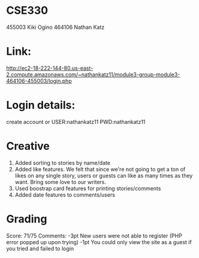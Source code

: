 # CSE330
455003 Kiki Ogino 464106 Nathan Katz

# Link:
http://ec2-18-222-144-80.us-east-2.compute.amazonaws.com/~nathankatz11/module3-group-module3-464106-455003/login.php

# Login details: 
create account or USER:nathankatz11 PWD:nathankatz11

# Creative
1. Added sorting to stories by name/date
2. Added like features. We felt that since we're not going to get a ton of likes on any single story, users or guests can like as many times as they want. Bring some love to our writers.
3. Used boostrap card features for printing stories/comments
4. Added date features to comments/users

# Grading
Score: 71/75
Comments: -3pt New users were not able to register (PHP error popped up upon trying)
-1pt You could only view the site as a guest if you tried and failed to login
